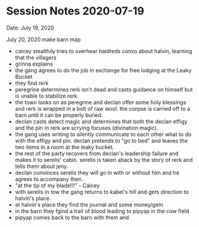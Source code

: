 # Session Notes 2020-07-19

Date: July 19, 2020

July 20, 2020 make barn map

- calcey stealthily tries to overhear haldreds convo about halvin, learning that the villagers
- grinna explains
- the gang agrees to do the job in exchange for free lodging at the Leaky Bucket
- they find rerk
- peregrine determines rerk isn't dead and casts guidance on himself but is unable to stabilize rerk.
- the town looks on as peregrine and declan offer some holy blessings and rerk is wrapped in a bolt of raw wool. the corpse is carried off to a barn until it can be properly buried.
- declan casts detect magic and determines that both the declan effigy and the pin in rerk are scrying focuses (divination magic).
- the gang uses writing to silently communicate to each other what to do with the effigy and pin. declan pretends to "go to bed" and leaves the two items in a room at the leaky bucket.
- the rest of the party recovers from declan's leadership failure and makes it to serelis' cabin. serelis is taken aback by the story of rerk and tells them about jeny.
- declan convinces serelis they will go in with or without him and he agrees to accompany then.
- "at the tip of my blade!!!" - Calcey
- with serelis in tow the gang returns to kabel's hill and gets direction to halvin's place.
- at halvin's place they find the journal and some money/gem
- in the barn they fgind a trail of blood leading to pipyap in the cow field
- pipyap comes back to the barn with them and